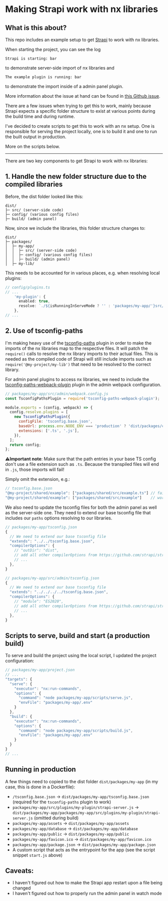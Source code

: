 # Making Strapi work with nx libraries

## What is this about?

This repo includes an example setup to get [Strapi](https://github.com/strapi/strapi) to work with nx libraries.

When starting the project, you can see the log
```
Strapi is starting: bar
```
to demonstrate server-side import of nx libraries and
```
The example plugin is running: bar
```
to demonstrate the import inside of a admin panel plugin.

More information about the issue at hand can be found in [this Github issue](https://github.com/TriPSs/nx-extend/issues/49).

There are a few issues when trying to get this to work, mainly because Strapi expects a specific folder structure to exist at various points during the build time and during runtime.

I've decided to create scripts to get this to work with an nx setup.
One is responsible for serving the project locally, one is to build it and one to run the built output in production.

More on the scripts below.

---

There are two key components to get Strapi to work with nx libraries:

## 1. Handle the new folder structure due to the compiled libraries

Before, the dist folder looked like this:
```
dist/
├─ src/ (server-side code)
├─ config/ (various config files)
├─ build/ (admin panel)
```

Now, since we include the libraries, this folder structure changes to:
```
dist/
├─ packages/
│  ├─ my-app/
│  │  ├─ src/ (server-side code)
│  │  ├─ config/ (various config files)
│  │  ├─ build/ (admin panel)
│  ├─ my-lib/
```

This needs to be accounted for in various places, e.g. when resolving local plugins:

```ts
// config/plugins.ts
// ...
    'my-plugin': {
      enabled: true,
      resolve: `./${isRunningInServeMode ? '' : 'packages/my-app/'}src/plugins/my-plugin`,
    },
// ...
```


## 2. Use of tsconfig-paths

I'm making heavy use of the [tsconfig-paths](https://www.npmjs.com/package/tsconfig-paths) plugin in order to make the imports of the nx libraries map to the respective files.
It will patch the `require()` calls to resolve the nx library imports to their actual files. This is needed as the compiled code of Strapi will still include imports such as `require('@my-project/my-lib')` that need to be resolved to the correct library.

For admin panel plugins to access nx libraries, we need to include the [tsconfig-paths-webpack-plugin](https://www.npmjs.com/package/tsconfig-paths-webpack-plugin) plugin in the admin webpack configuration.

```js
// packages/my-app/src/admin/webpack.config.js
const TsconfigPathsPlugin = require('tsconfig-paths-webpack-plugin');

module.exports = (config, webpack) => {
  config.resolve.plugins = [
    new TsconfigPathsPlugin({
      configFile: 'tsconfig.base.json',
      baseUrl: process.env.NODE_ENV === 'production' ? 'dist/packages/cms' : 'packages/cms/dist',
      extensions: ['.ts', '.js'],
    }),
  ];
  return config;
};
```

⚠️**Important note**: Make sure that the path entries in your base TS config don't use a file extension such as `.ts`. Because the transpiled files will end in `.js`, those imports will fail!

Simply omit the extension, e.g.:
```js
// tsconfig.base.json
"@my-project/shared/example": ["packages/shared/src/example.ts"] // fails
"@my-project/shared/example": ["packages/shared/src/example"]    // works
```

We also need to update the tsconfig files for both the admin panel as well as the server-side one.
They need to extend our base tsconfig file that includes our `paths` options resolving to our libraries.

```js
// packages/my-app/tsconfig.json
{
  // We need to extend our base tsconfig file
  "extends": "../../tsconfig.base.json",
  "compilerOptions": {
    // "outDir": "dist",
    // add all other compilerOptions from https://github.com/strapi/strapi/blob/main/packages/utils/typescript/tsconfigs/server.json
    // ...
  },
}
```
```js
// packages/my-app/src/admin/tsconfig.json
{
  // We need to extend our base tsconfig file
  "extends": "../../../../tsconfig.base.json",
  "compilerOptions": {
    // "module": "ES2020",
    // add all other compilerOptions from https://github.com/strapi/strapi/blob/main/packages/utils/typescript/tsconfigs/admin.json
    // ...
  },
}
```

## Scripts to serve, build and start (a production build)

To serve and build the project using the local script, I updated the project configuration:
```js
// packages/my-app/project.json
// ...
"targets": {
  "serve": {
    "executor": "nx:run-commands",
    "options": {
      "command": "node packages/my-app/scripts/serve.js",
      "envFile": "packages/my-app/.env"
    }
  },
  "build": {
    "executor": "nx:run-commands",
    "options": {
      "command": "node packages/my-app/scripts/build.js",
      "envFile": "packages/my-app/.env"
    }
  }
}
// ...
```

## Running in production

A few things need to copied to the dist folder `dist/packages/my-app` (in my case, this is done in a Dockerfile):
- `/tsconfig.base.json` -> `dist/packages/my-app/tsconfig.base.json` (required for the `tsconfig-paths` plugin to work)
- `packages/my-app/src/plugins/my-plugin/strapi-server.js` -> `dist/packages/my-app/packages/my-app/src/plugins/my-plugin/strapi-server.js` (omitted during build)
- `packages/my-app/assets` -> `dist/packages/my-app/assets`
- `packages/my-app/database` -> `dist/packages/my-app/database`
- `packages/my-app/public` -> `dist/packages/my-app/public`
- `packages/my-app/favicon.ico` -> `dist/packages/my-app/favicon.ico`
- `packages/my-app/package.json` -> `dist/packages/my-app/package.json`
- A custom script that acts as the entrypoint for the app (see the script snippet `start.js` above)


## Caveats:
- I haven't figured out how to make the Strapi app restart upon a file being changed
- I haven't figured out how to properly run the admin panel in watch mode
